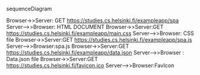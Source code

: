 sequenceDiagram

Browser->>Server: GET https://studies.cs.helsinki.fi/exampleapp/spa
Server-->>Browser: HTML DOCUMENT
Browser->>Server:GET https://studies.cs.helsinki.fi/exampleapp/main.css
Server-->>Browser: CSS file
Browser->>Server:GET https://studies.cs.helsinki.fi/exampleapp/spa.js
Server-->>Browser:spa.js
Browser->>Server:GET https://studies.cs.helsinki.fi/exampleapp/data.json
Server-->>Browser : Data.json file
Browser->>Server:GET https://studies.cs.helsinki.fi/favicon.ico
Server-->>Browser:FavIcon
